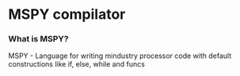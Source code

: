 # MSPY compilator
### What is MSPY?
MSPY - Language for writing mindustry processor code with default constructions like if, else, while and funcs

 
